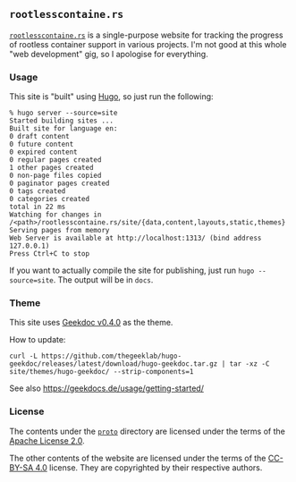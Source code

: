 ## `rootlesscontaine.rs` ##

[`rootlesscontaine.rs`][rc] is a single-purpose website for tracking the
progress of rootless container support in various projects. I'm not good at
this whole "web development" gig, so I apologise for everything.

[rc]: https://rootlesscontaine.rs/

### Usage ###

This site is "built" using [Hugo][hugo], so just run the following:

```
% hugo server --source=site
Started building sites ...
Built site for language en:
0 draft content
0 future content
0 expired content
0 regular pages created
1 other pages created
0 non-page files copied
0 paginator pages created
0 tags created
0 categories created
total in 22 ms
Watching for changes in /<path>/rootlesscontaine.rs/site/{data,content,layouts,static,themes}
Serving pages from memory
Web Server is available at http://localhost:1313/ (bind address 127.0.0.1)
Press Ctrl+C to stop
```

If you want to actually compile the site for publishing, just run `hugo
--source=site`. The output will be in `docs`.

[hugo]: https://github.com/spf13/hugo

### Theme ###

This site uses [Geekdoc v0.4.0](https://github.com/thegeeklab/hugo-geekdoc/tree/v0.4.0) as the theme.

How to update:

```console
curl -L https://github.com/thegeeklab/hugo-geekdoc/releases/latest/download/hugo-geekdoc.tar.gz | tar -xz -C site/themes/hugo-geekdoc/ --strip-components=1
```

See also https://geekdocs.de/usage/getting-started/

### License ###

The contents under the [`proto`][proto] directory are licensed under the terms
of the [Apache License 2.0][apache2].

The other contents of the website are licensed under the terms of the [CC-BY-SA
4.0][cc] license. They are copyrighted by their respective authors.

[proto]: ./proto
[apache2]: http://www.apache.org/licenses/LICENSE-2.0
[cc]: https://creativecommons.org/licenses/by-sa/4.0
